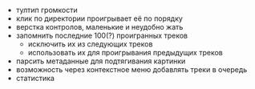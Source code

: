 - тултип громкости
- клик по директории проигрывает её по порядку
- верстка контролов, маленькие и неудобно жать
- запомнить последние 100(?) проигранных треков
  - исключить их из следующих треков
  - использовать их для проигрывания предыдущих треков
- парсить метаданные для подтягивания картинки
- возможность через контекстное меню добавлять треки в очередь
- статистика
